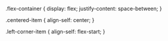.flex-container {
  display: flex;
  justify-content: space-between;
}

.centered-item {
  align-self: center;
}

.left-corner-item {
  align-self: flex-start;
}
